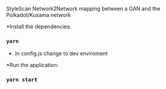 StyleScan
Network2Network mapping between a GAN and the Polkadot/Kusama network


*Install the dependencies:

### `yarn`

* In config.js change to dev enviroment

*Run the application:

### `yarn start`

